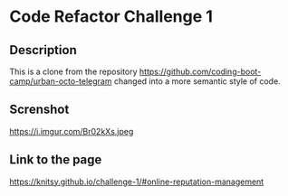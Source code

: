 # Code Refactor Challenge 1

## Description

This is a clone from the repository https://github.com/coding-boot-camp/urban-octo-telegram changed into a more semantic style of code.

## Screnshot

https://i.imgur.com/Br02kXs.jpeg


## Link to the page 

https://knitsy.github.io/challenge-1/#online-reputation-management
